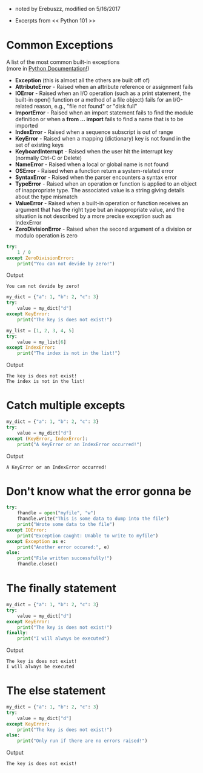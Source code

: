 * noted by Erebuszz, modified on 5/16/2017

* Excerpts from << Python 101 >>

# Common Exceptions

A list of the most common built-in exceptions <br>
(more in [Python Documentation!](https://docs.python.org/3.5/library/exceptions.html))

* <b>Exception</b> (this is almost all the others are built off of)
* <b>AttributeError</b> - Raised when an attribute reference or assignment fails
* <b>IOError</b> - Raised when an I/O operation (such as a print statement, the built-in open() function or a method of a file object) fails for an I/O-related reason, e.g., "file not found" or "disk full"
* <b>ImportError</b> - Raised when an import statement fails to find the module definition or when a <b>from ... import</b> fails to find a name that is to be imported
* <b>IndexError</b> - Raised when a sequence subscript is out of range
* <b>KeyError</b> - Raised when a mapping (dictionary) key is not found in the set of existing keys
* <b>KeyboardInterrupt</b> - Raised when the user hit the interrupt key (normally Ctrl-C or Delete)
* <b>NameError</b> - Raised when a local or global name is not found
* <b>OSError</b> - Raised when a function return a system-related error
* <b>SyntaxError</b> - Raised when the parser encounters a syntax error
* <b>TypeError</b> - Raised when an operation or function is applied to an object of inappropriate type. The associated value is a string giving details about the type mismatch
* <b>ValueError</b> - Raised when a built-in operation or function receives an argument that has the right type but an inappropriate value, and the situation is not described by a more precise exception such as IndexError
* <b>ZeroDivisionError</b> - Raised when the second argument of a division or modulo operation is zero

```python
try:
    1 / 0
except ZeroDivisionError:
    print("You can not devide by zero!")
```
Output

    You can not devide by zero!

```python
my_dict = {"a": 1, "b": 2, "c": 3}
try:
    value = my_dict["d"]
except KeyError:
    print("The key is does not exist!")

my_list = [1, 2, 3, 4, 5]
try:
    value = my_list[6]
except IndexError:
    print("The index is not in the list!")
```
Output

    The key is does not exist!
    The index is not in the list!

# Catch multiple excepts

```python
my_dict = {"a": 1, "b": 2, "c": 3}
try:
    value = my_dict["d"]
except (KeyError, IndexError):
    print("A KeyError or an IndexError occurred!")
```
Output

    A KeyError or an IndexError occurred!

# Don't know what the error gonna be

```python
try:
    fhandle = open("myfile", "w")
    fhandle.write("This is some data to dump into the file")
    print("Wrote some data to the file")
except IOError:
    print("Exception caught: Unable to write to myfile")
except Exception as e:
    print("Another error occured:", e)
else:
    print("File written successfully!")
    fhandle.close()
```

# The finally statement

```python
my_dict = {"a": 1, "b": 2, "c": 3}
try:
    value = my_dict["d"]
except KeyError:
    print("The key is does not exist!")
finally:
    print("I will always be executed")
```
Output

    The key is does not exist!
    I will always be executed

# The else statement

```python
my_dict = {"a": 1, "b": 2, "c": 3}
try:
    value = my_dict["d"]
except KeyError:
    print("The key is does not exist!")
else:
    print("Only run if there are no errors raised!")
```
Output

    The key is does not exist!

